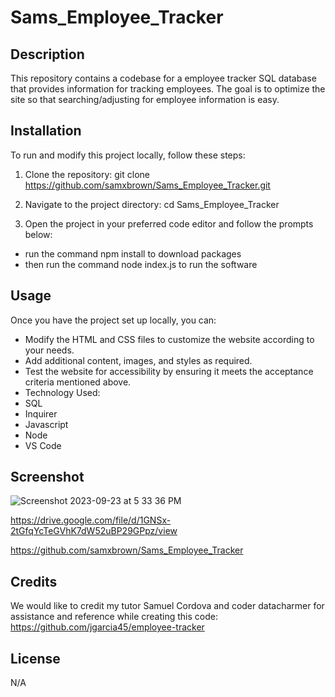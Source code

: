 # Sams_Employee_Tracker

## Description

This repository contains a codebase for a employee tracker SQL database that provides information for tracking employees. The goal is to optimize the site so that searching/adjusting for employee information is easy.

## Installation

To run and modify this project locally, follow these steps:

1. Clone the repository:
git clone https://github.com/samxbrown/Sams_Employee_Tracker.git

2. Navigate to the project directory:
cd Sams_Employee_Tracker

3. Open the project in your preferred code editor and follow the prompts below:
 * run the command npm install to download packages
 * then run the command node index.js to run the software

## Usage

Once you have the project set up locally, you can:

* Modify the HTML and CSS files to customize the website according to your needs.
* Add additional content, images, and styles as required.
* Test the website for accessibility by ensuring it meets the acceptance criteria mentioned above.
* Technology Used:
 * SQL
 * Inquirer
 * Javascript
 * Node
 * VS Code

## Screenshot
![Screenshot 2023-09-23 at 5 33 36 PM](https://github.com/samxbrown/Sams_Employee_Tracker/assets/135293566/d65adb9a-25ba-4b78-bb08-8816601f97ba)

https://drive.google.com/file/d/1GNSx-2tGfqYcTeGVhK7dW52uBP29GPpz/view

https://github.com/samxbrown/Sams_Employee_Tracker

## Credits

We would like to credit my tutor Samuel Cordova and coder datacharmer for assistance and reference while creating this code:
https://github.com/jgarcia45/employee-tracker

## License

N/A

